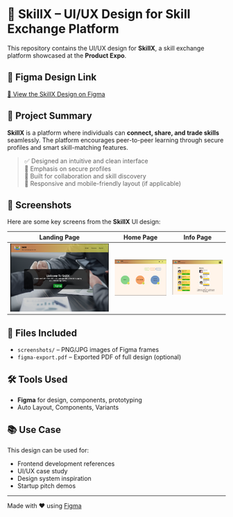 # 🎨 SkillX – UI/UX Design for Skill Exchange Platform

This repository contains the UI/UX design for **SkillX**, a skill exchange platform showcased at the **Product Expo**.

## 🔗 Figma Design Link
[🔗 View the SkillX Design on Figma](https://www.figma.com/design/bfYQSe6ZI3Y08YRRGx271D/product_expo?node-id=0-1&t=RGYAK06qtLhwzm1Y-1)

## 🧠 Project Summary

**SkillX** is a platform where individuals can **connect, share, and trade skills** seamlessly. The platform encourages peer-to-peer learning through secure profiles and smart skill-matching features.

> ✅ Designed an intuitive and clean interface  
> 🔐 Emphasis on secure profiles  
> 🤝 Built for collaboration and skill discovery  
> 📱 Responsive and mobile-friendly layout (if applicable)

## 📸 Screenshots

Here are some key screens from the **SkillX** UI design:

| Landing Page | Home Page | Info Page |
|--------------|-----------|-----------|
| ![Landing](screenshots/landing.png) | ![Home](screenshots/home.png) | ![Info](screenshots/info.png) |

## 📁 Files Included
- `screenshots/` – PNG/JPG images of Figma frames  
- `figma-export.pdf` – Exported PDF of full design (optional)

## 🛠️ Tools Used
- **Figma** for design, components, prototyping
- Auto Layout, Components, Variants

## 📚 Use Case
This design can be used for:
- Frontend development references
- UI/UX case study
- Design system inspiration
- Startup pitch demos

---

Made with ❤️ using [Figma](https://www.figma.com)

